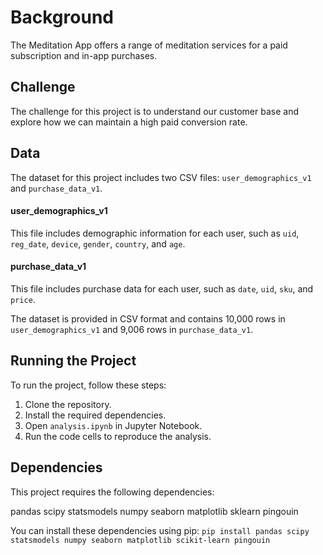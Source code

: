 # Background

The Meditation App offers a range of meditation services for a paid subscription and in-app purchases.

## Challenge

The challenge for this project is to understand our customer base and explore how we can maintain a high paid conversion rate.

## Data

The dataset for this project includes two CSV files: `user_demographics_v1` and `purchase_data_v1`.

#### user_demographics_v1
This file includes demographic information for each user, such as `uid`, `reg_date`, `device`, `gender`, `country`, and `age`.

#### purchase_data_v1
This file includes purchase data for each user, such as `date`, `uid`, `sku`, and `price`.

The dataset is provided in CSV format and contains 10,000 rows in `user_demographics_v1` and 9,006 rows in `purchase_data_v1`.


## Running the Project

To run the project, follow these steps:

1. Clone the repository.
2. Install the required dependencies.
3. Open `analysis.ipynb` in Jupyter Notebook.
4. Run the code cells to reproduce the analysis.

## Dependencies

This project requires the following dependencies:

pandas
scipy
statsmodels
numpy
seaborn
matplotlib
sklearn
pingouin

You can install these dependencies using pip:
`pip install pandas scipy statsmodels numpy seaborn matplotlib scikit-learn pingouin`

